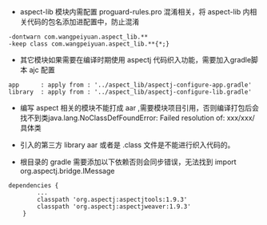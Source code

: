 * aspect-lib 模块内需配置 proguard-rules.pro 混淆相关，将 aspect-lib 内相关代码的包名添加进配置中，防止混淆
```
-dontwarn com.wangpeiyuan.aspect_lib.**
-keep class com.wangpeiyuan.aspect_lib.**{*;}
```

* 其它模块如果需要在编译时期使用 aspectj 代码织入功能，需要加入gradle脚本 ajc 配置
```
app		 : apply from : '../aspect_lib/aspectj-configure-app.gradle'
library	 : apply from : '../aspect_lib/aspectj-configure-lib.gradle'
```

* 编写 aspect 相关的模块不能打成 aar ,需要模块项目引用，否则编译打包后会找不到类java.lang.NoClassDefFoundError: Failed resolution of: xxx/xxx/具体类

* 引入的第三方 library aar 或者是 .class 文件是不能进行织入代码的。

* 根目录的 gradle 需要添加以下依赖否则会同步错误，无法找到 import org.aspectj.bridge.IMessage
```
dependencies {
        ...
        classpath 'org.aspectj:aspectjtools:1.9.3'
        classpath 'org.aspectj:aspectjweaver:1.9.3'
    }
```